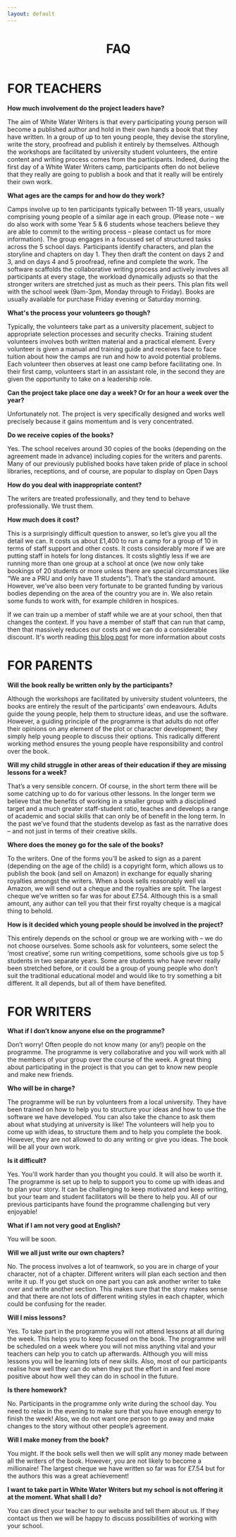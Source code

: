 ```yaml
---
layout: default
---
```

<header class="portfolio-header">
  <h1>FAQ</h1>
</header>


# FOR TEACHERS
**How much involvement do the project leaders have?**

The aim of White Water Writers is that every participating young person will become a published author and hold in their own hands a book that they have written. In a group of up to ten young people, they devise the storyline, write the story, proofread and publish it entirely by themselves. Although the workshops are facilitated by university student volunteers, the entire content and writing process comes from the participants. Indeed, during the first day of a White Water Writers camp, participants often do not believe that they really are going to publish a book and that it really will be entirely their own work.


**What ages are the camps for and how do they work?**

 Camps involve up to ten participants typically between 11-18 years, usually comprising young people of a similar age in each group. (Please note – we do also work with some Year 5 & 6 students whose teachers believe they are able to commit to the writing process – please contact us for more information). The group engages in a focussed set of structured tasks across the 5 school days. Participants identify characters, and plan the storyline and chapters on day 1. They then draft the content on days 2 and 3, and on days 4 and 5 proofread, refine and complete the work. The software scaffolds the collaborative writing process and actively involves all participants at every stage, the workload dynamically adjusts so that the stronger writers are stretched just as much as their peers. This plan fits well with the school week (9am-3pm, Monday through to Friday). Books are usually available for purchase Friday evening or Saturday morning.


**What's the process your volunteers go though?**

 Typically, the volunteers take part as a university placement, subject to appropriate selection processes and security checks. Training student volunteers involves both written material and a practical element. Every volunteer is given a manual and training guide and receives face to face tuition about how the camps are run and how to avoid potential problems. Each volunteer then observes at least one camp before facilitating one. In their first camp, volunteers start in an assistant role, in the second they are given the opportunity to take on a leadership role.

**Can the project take place one day a week? Or for an hour a week over the year?**

Unfortunately not. The project is very specifically designed and works well precisely because it gains momentum and is very concentrated.


**Do we receive copies of the books?**

Yes. The school receives around 30 copies of the books (depending on the agreement made in advance) including copies for the writers and parents. Many of our previously published books have taken pride of place in school libraries, receptions, and of course, are popular to display on Open Days


**How do you deal with inappropriate content?**

The writers are treated professionally, and they tend to behave professionally. We trust them. 

**How much does it cost?**

This is a surprisingly difficult question to answer, so let’s give you all the detail we can. It costs us about £1,400 to run a camp for a group of 10 in terms of staff support and other costs. It costs considerably more if we are putting staff in hotels for long distances. It costs slightly less if we are running more than one group at a school at once (we now only take bookings of 20 students or more unless there are special circumstances like “We are a PRU and only have 11 students”). That’s the standard amount. However, we’ve also been very fortunate to be granted funding by various bodies depending on the area of the country you are in.  We also retain some funds to work with, for example children in hospices.

If we can train up a member of staff while we are at your school, then that changes the context. If you have a member of staff that can run that camp, then that massively reduces our costs and we can do a considerable discount. It's worth reading [this blog post](http://equalitytime.co.uk/6417/2020/03/02/analysis-of-white-water-writers-camp-costs/) for more information about costs


# FOR PARENTS


**Will the book really be written only by the participants?**

 Although the workshops are facilitated by university student volunteers, the books are entirely the result of the participants’ own endeavours. Adults guide the young people, help them to structure ideas, and use the software. However, a guiding principle of the programme is that adults do not offer their opinions on any element of the plot or character development; they simply help young people to discuss their options. This radically different working method ensures the young people have responsibility and control over the book.


**Will my child struggle in other areas of their education if they are missing lessons for a week?**

That’s a very sensible concern. Of course, in the short term there will be some catching up to do for various other lessons. In the longer term we believe that the benefits of working in a smaller group with a disciplined target and a much greater staff-student ratio, teaches and develops a range of academic and social skills that can only be of benefit in the long term. In the past we’ve found that the students develop as fast as the narrative does – and not just in terms of their creative skills.

**Where does the money go for the sale of the books?**

To the writers. One of the forms you’ll be asked to sign as a parent (depending on the age of the child) is a copyright form, which allows us to publish the book (and sell on Amazon) in exchange for equally sharing royalties amongst the writers. When a book sells reasonably well via Amazon, we will send out a cheque and the royalties are split. The largest cheque we’ve written so far was for about £7.54. Although this is a small amount, any author can tell you that their first royalty cheque is a magical thing to behold.

**How is it decided which young people should be involved in the project?**

This entirely depends on the school or group we are working with – we do not choose ourselves. Some schools ask for volunteers, some select the ‘most creative’, some run writing competitions, some schools give us top 5 students in two separate years. Some are students who have never really been stretched before, or it could be a group of young people who don’t suit the traditional educational model and would like to try something a bit different. It all depends, but all of them have benefited.

# FOR WRITERS


**What if I don’t know anyone else on the programme?**

Don’t worry! Often people do not know many (or any!) people on the programme. The programme is very collaborative and you will work with all the members of your group over the course of the week. A great thing about participating in the project is that you can get to know new people and make new friends.

**Who will be in charge?**

The programme will be run by volunteers from a local university. They have been trained on how to help you to structure your ideas and how to use the software we have developed. You can also take the chance to ask them about what studying at university is like! The volunteers will help you to come up with ideas, to structure them and to help you complete the book. However, they are not allowed to do any writing or give you ideas. The book will be all your own work.


**Is it difficult?**

Yes. You'll work harder than you thought you could. It will also be worth it. The programme is set up to help to support you to come up with ideas and to plan your story. It can be challenging to keep motivated and keep writing, but your team and student facilitators will be there to help you. All of our previous participants have found the programme challenging but very enjoyable!


**What if I am not very good at English?**

You will be soon. 


**Will we all just write our own chapters?**

 No. The process involves a lot of teamwork, so you are in charge of your character, not of a chapter. Different writers will plan each section and then write it up. If you get stuck on one part you can ask another writer to take over and write another section. This makes sure that the story makes sense and that there are not lots of different writing styles in each chapter, which could be confusing for the reader.


**Will I miss lessons?**

Yes. To take part in the programme you will not attend lessons at all during the week. This helps you to keep focused on the book. The programme will be scheduled on a week where you will not miss anything vital and your teachers can help you to catch up afterwards. Although you will miss lessons you will be learning lots of new skills. Also, most of our participants realise how well they can do when they put the effort in and feel more positive about how well they can do in school in the future.


**Is there homework?**

No. Participants in the programme only write during the school day. You need to relax in the evening to make sure that you have enough energy to finish the week! Also, we do not want one person to go away and make changes to the story without other people’s agreement.

**Will I make money from the book?**

 You might. If the book sells well then we will split any money made between all the writers of the book. However, you are not likely to become a millionaire! The largest cheque we have written so far was for £7.54 but for the authors this was a great achievement!


**I want to take part in White Water Writers but my school is not offering it at the moment. What shall I do?**

You can direct your teacher to our website and tell them about us. If they contact us then we will be happy to discuss possibilities of working with your school.


